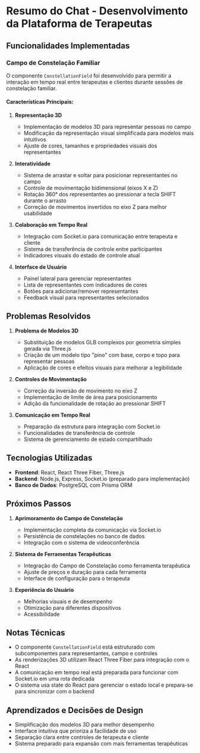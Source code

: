 # Resumo do Chat - Desenvolvimento da Plataforma de Terapeutas

## Funcionalidades Implementadas

### Campo de Constelação Familiar

O componente `ConstellationField` foi desenvolvido para permitir a interação em tempo real entre terapeutas e clientes durante sessões de constelação familiar.

#### Características Principais:

1. **Representação 3D** 
   - Implementação de modelos 3D para representar pessoas no campo
   - Modificação da representação visual simplificada para modelos mais intuitivos
   - Ajuste de cores, tamanhos e propriedades visuais dos representantes

2. **Interatividade**
   - Sistema de arrastar e soltar para posicionar representantes no campo
   - Controle de movimentação bidimensional (eixos X e Z)
   - Rotação 360° dos representantes ao pressionar a tecla SHIFT durante o arrasto
   - Correção de movimentos invertidos no eixo Z para melhor usabilidade

3. **Colaboração em Tempo Real**
   - Integração com Socket.io para comunicação entre terapeuta e cliente
   - Sistema de transferência de controle entre participantes
   - Indicadores visuais do estado de controle atual

4. **Interface de Usuário**
   - Painel lateral para gerenciar representantes
   - Lista de representantes com indicadores de cores
   - Botões para adicionar/remover representantes
   - Feedback visual para representantes selecionados

## Problemas Resolvidos

1. **Problema de Modelos 3D**
   - Substituição de modelos GLB complexos por geometria simples gerada via Three.js
   - Criação de um modelo tipo "pino" com base, corpo e topo para representar pessoas
   - Aplicação de cores e efeitos visuais para melhorar a legibilidade

2. **Controles de Movimentação**
   - Correção da inversão de movimento no eixo Z
   - Implementação de limite de área para posicionamento
   - Adição da funcionalidade de rotação ao pressionar SHIFT

3. **Comunicação em Tempo Real**
   - Preparação da estrutura para integração com Socket.io
   - Funcionalidades de transferência de controle
   - Sistema de gerenciamento de estado compartilhado

## Tecnologias Utilizadas

- **Frontend**: React, React Three Fiber, Three.js
- **Backend**: Node.js, Express, Socket.io (preparado para implementação)
- **Banco de Dados**: PostgreSQL com Prisma ORM

## Próximos Passos

1. **Aprimoramento do Campo de Constelação**
   - Implementação completa da comunicação via Socket.io
   - Persistência de constelações no banco de dados
   - Integração com o sistema de videoconferência

2. **Sistema de Ferramentas Terapêuticas**
   - Integração do Campo de Constelação como ferramenta terapêutica
   - Ajuste de preços e duração para cada ferramenta
   - Interface de configuração para o terapeuta

3. **Experiência do Usuário**
   - Melhorias visuais e de desempenho
   - Otimização para diferentes dispositivos
   - Acessibilidade

## Notas Técnicas

- O componente `ConstellationField` está estruturado com subcomponentes para representantes, campo e controles
- As renderizações 3D utilizam React Three Fiber para integração com o React
- A comunicação em tempo real está preparada para funcionar com Socket.io em uma rota dedicada
- O sistema usa state do React para gerenciar o estado local e prepara-se para sincronizar com o backend

## Aprendizados e Decisões de Design

- Simplificação dos modelos 3D para melhor desempenho
- Interface intuitiva que prioriza a facilidade de uso
- Separação clara entre controles de terapeuta e cliente
- Sistema preparado para expansão com mais ferramentas terapêuticas 